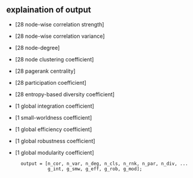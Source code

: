 ## explaination of output

+ [28 node-wise correlation strength]
+ [28 node-wise correlation variance]
+ [28 node-degree]
+ [28 node clustering coefficient]
+ [28 pagerank centrality]
+ [28 participation coefficient]
+ [28 entropy-based diversity coefficient]
+ [1  global integration coefficient]
+ [1  small-worldness coefficient]
+ [1  global efficiency coefficient]
+ [1  global robustness coefficient]
+ [1  global modularity coefficient]

		output = [n_cor, n_var, n_deg, n_cls, n_rnk, n_par, n_div, ...
		          g_int, g_smw, g_eff, g_rob, g_mod];
